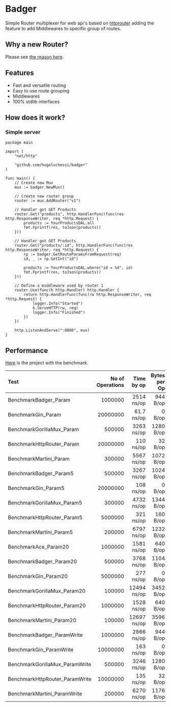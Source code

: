 # Badger
Simple Router multiplexer for web api's based on [httprouter](https://github.com/julienschmidt/httprouter) adding the feature to add Middlewares to specific group of routes.

## Why a new Router?
Please see [the reason here](https://gist.github.com/hugoluchessi/db89f6f0fae0aced6251153bb97ee485).

## Features
* Fast and versatile routing
* Easy to use route grouping
* Middlewares
* 100% stdlib interfaces

## How does it work?
### Simple server

``` golang
package main

import (
	"net/http"

	"github.com/hugoluchessi/badger"
)

func main() {
	// Create new Mux
	mux := badger.NewMux()

	// Create new router group
	router := mux.AddRouter("v1")

	// Handler got GET Products
	router.Get("products", http.HandlerFunc(func(res http.ResponseWriter, req *http.Request) {
		products := YourProductsDAL.all
		fmt.Fprintf(res, toJson(products))
	}))

	// Handler got GET Products
	router.Get("products/:id", http.HandlerFunc(func(res http.ResponseWriter, req *http.Request) {
		rp := badger.GetRouteParamsFromRequest(req)
		id, _ := rp.GetInt("id")

		products := YourProductsDAL.where("id = %d", id)
		fmt.Fprintf(res, toJson(products))
	}))

	// Define a middleware used by router 1
	router.Use(func(h http.Handler) http.Handler {
		return http.HandlerFunc(func(rw http.ResponseWriter, req *http.Request) {
			logger.Info("Started")
			h.ServeHTTP(rw, req)
			logger.Info("Finished")
		})
	})

	http.ListenAndServe(":8080", mux)
}

```

## Performance
[Here](https://github.com/hugoluchessi/go-http-routing-benchmark) is the project with the benchmark.

| Test | No of Operations | Time by op | Bytes per Op   | Allocations per op |
|:-------------|----------:|-----------:|----------:|----------:|
BenchmarkBadger_Param|1000000|2514 ns/op|944 B/op|13 allocs/op|
BenchmarkGin_Param|20000000|61.7 ns/op|0 B/op|0 allocs/op|
BenchmarkGorillaMux_Param|500000|3263 ns/op|1280 B/op|10 allocs/op|
BenchmarkHttpRouter_Param|20000000|110 ns/op|32 B/op|1 allocs/op|
BenchmarkMartini_Param|300000|5567 ns/op|1072 B/op|10 allocs/op|
BenchmarkBadger_Param5|500000|3267 ns/op|1024 B/op|13 allocs/op|
BenchmarkGin_Param5|20000000|108 ns/op|0 B/op|0 allocs/op|
BenchmarkGorillaMux_Param5|300000|4732 ns/op|1344 B/op|10 allocs/op|
BenchmarkHttpRouter_Param5|5000000|321 ns/op|160 B/op|1 allocs/op|
BenchmarkMartini_Param5|200000|6797 ns/op|1232 B/op|11 allocs/op|
BenchmarkAce_Param20|1000000|1581 ns/op|640 B/op|1 allocs/op|
BenchmarkBadger_Param20|500000|3768 ns/op|1104 B/op|13 allocs/op|
BenchmarkGin_Param20|5000000|277 ns/op|0 B/op|0 allocs/op|
BenchmarkGorillaMux_Param20|100000|12494 ns/op|3452 B/op|12 allocs/op|
BenchmarkHttpRouter_Param20|1000000|1528 ns/op|640 B/op|1 allocs/op|
BenchmarkMartini_Param20|100000|12697 ns/op|3596 B/op|13 allocs/op|
BenchmarkBadger_ParamWrite|1000000|2866 ns/op|944 B/op|13 allocs/op|
BenchmarkGin_ParamWrite|10000000|163 ns/op|0 B/op|0 allocs/op|
BenchmarkGorillaMux_ParamWrite|500000|3246 ns/op|1280 B/op|10 allocs/op|
BenchmarkHttpRouter_ParamWrite|10000000|135 ns/op|32 B/op|1 allocs/op|
BenchmarkMartini_ParamWrite|200000|6270 ns/op|1176 B/op|14 allocs/op|

